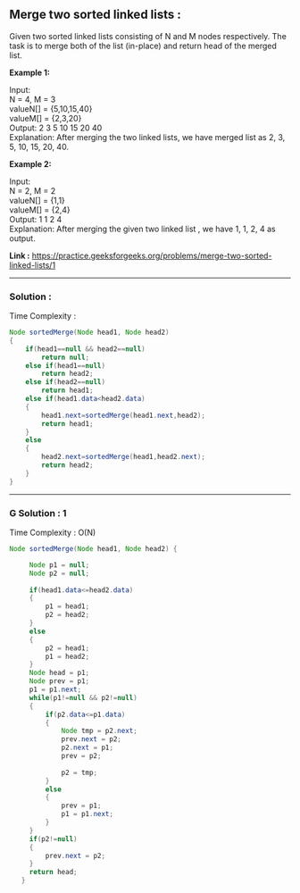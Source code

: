 <h2> Merge two sorted linked lists :</h2>
Given two sorted linked lists consisting of N and M nodes respectively. The task is to merge both of the list (in-place) and return head of the merged list.
 

**Example 1:**

Input: <br/>
N = 4, M = 3 <br/>
valueN[] = {5,10,15,40}<br/>
valueM[] = {2,3,20}<br/>
Output: 2 3 5 10 15 20 40<br/>
Explanation: After merging the two linked lists, we have merged list as 2, 3, 5, 10, 15, 20, 40.

**Example 2:**

Input:<br/>
N = 2, M = 2<br/>
valueN[] = {1,1}<br/>
valueM[] = {2,4}<br/>
Output: 1 1 2 4<br/>
Explanation: After merging the given two linked list , we have 1, 1, 2, 4 as output.


**Link :** https://practice.geeksforgeeks.org/problems/merge-two-sorted-linked-lists/1

---------------------------------------------------------------------------------------------------------------------------------------------------------


<h3> Solution :</h3>

Time Complexity :


```java
Node sortedMerge(Node head1, Node head2) 
{
    if(head1==null && head2==null)
        return null;
    else if(head1==null)
        return head2;
    else if(head2==null)
        return head1;
    else if(head1.data<head2.data)
    {
        head1.next=sortedMerge(head1.next,head2);
        return head1;
    }
    else
    {
        head2.next=sortedMerge(head1,head2.next);
        return head2;
    }
} 
```

---------------------------------------------------------------------------------------------------------------------------------------------------------


<h3> G Solution : 1 </h3>

Time Complexity : O(N)


```java
Node sortedMerge(Node head1, Node head2) {

     Node p1 = null;
     Node p2 = null;
      
     if(head1.data<=head2.data)
     {
         p1 = head1;
         p2 = head2;
     }
     else
     {
         p2 = head1;
         p1 = head2;
     }
     Node head = p1;
     Node prev = p1;
     p1 = p1.next;
     while(p1!=null && p2!=null)
     {
         if(p2.data<=p1.data)
         {
             Node tmp = p2.next;
             prev.next = p2;
             p2.next = p1;
             prev = p2;
             
             p2 = tmp;
         }
         else
         {
             prev = p1;
             p1 = p1.next;
         }
     }
     if(p2!=null)
     {
         prev.next = p2;
     }
     return head;
   }  
```


